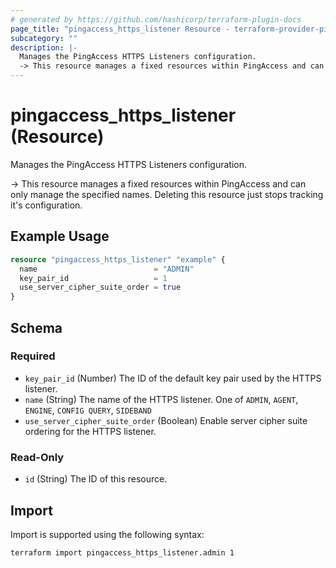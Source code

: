 ```yaml
---
# generated by https://github.com/hashicorp/terraform-plugin-docs
page_title: "pingaccess_https_listener Resource - terraform-provider-pingaccess"
subcategory: ""
description: |-
  Manages the PingAccess HTTPS Listeners configuration.
  -> This resource manages a fixed resources within PingAccess and can only manage the specified names. Deleting this resource just stops tracking it's configuration.
---
```


# pingaccess_https_listener (Resource)

Manages the PingAccess HTTPS Listeners configuration.

-> This resource manages a fixed resources within PingAccess and can only manage the specified names. Deleting this resource just stops tracking it's configuration.

## Example Usage

```terraform
resource "pingaccess_https_listener" "example" {
  name                          = "ADMIN"
  key_pair_id                   = 1
  use_server_cipher_suite_order = true
}
```

<!-- schema generated by tfplugindocs -->
## Schema

### Required

- `key_pair_id` (Number) The ID of the default key pair used by the HTTPS listener.
- `name` (String) The name of the HTTPS listener. One of `ADMIN`, `AGENT`, `ENGINE`, `CONFIG QUERY`, `SIDEBAND`
- `use_server_cipher_suite_order` (Boolean) Enable server cipher suite ordering for the HTTPS listener.

### Read-Only

- `id` (String) The ID of this resource.

## Import

Import is supported using the following syntax:

```shell
terraform import pingaccess_https_listener.admin 1
```
